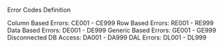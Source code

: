 ﻿Error Codes Definition

Column Based Errors:		CE001 - CE999
Row Based Errors:			RE001 - RE999
Data Based Errors:			DE001 - DE999
Generic Based Errors:		GE001 - GE999
Disconnected DB Access:		DA001 - DA999
DAL Errors:					DL001 - DL999